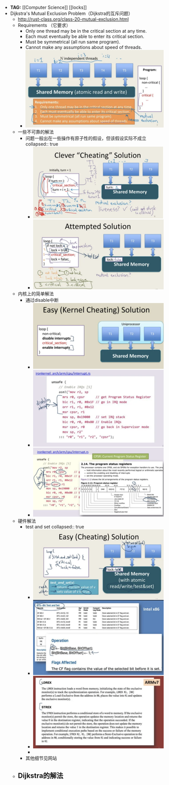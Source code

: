- **TAG:** [[Computer Science]] [[locks]]
- Dijkstra's Mutual Exclusion Problem（Dijkstra的互斥问题）
	- http://rust-class.org/class-20-mutual-exclusion.html
	- Requirements （它要求）
		- Only one thread may be in the critical section at any time.
		- Each must eventually be able to enter its critical section.
		- Must be symmetrical (all run same program).
		- Cannot make any assumptions about speed of threads.
		- ![image.png](../assets/image_1670250795719_0.png)
	- 一些不可靠的解法
		- 问题一般出在一些操作有原子性的假设，但该假设实际不成立
		  collapsed:: true
			- ![image.png](../assets/image_1670251931583_0.png)
			- ![image.png](../assets/image_1670251946876_0.png)
	- 内核上的简单解法
		- 通过disable中断
			- ![image.png](../assets/image_1670252089089_0.png)
			- ![image.png](../assets/image_1670252096697_0.png)
			- ![image.png](../assets/image_1670252110389_0.png)
	- 硬件解法
		- test and set
		  collapsed:: true
			- ![image.png](../assets/image_1670252165743_0.png)
			- ![image.png](../assets/image_1670252183544_0.png)
			- ![image.png](../assets/image_1670252202100_0.png)
			-
		- 其他细节见网站
	- Dijkstra的解法
		-